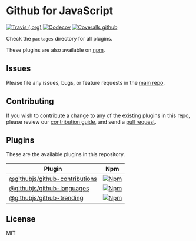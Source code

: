 # Github for JavaScript

[![Travis (.org)](https://img.shields.io/travis/gitterapp/githubjs)](https://travis-ci.org/gitterapp/githubjs)
[![Codecov](https://img.shields.io/codecov/c/github/gitterapp/githubjs)](https://codecov.io/gh/gitterapp/githubjs)
[![Coveralls github](https://img.shields.io/coveralls/github/gitterapp/githubjs)](https://coveralls.io/github/gitterapp/githubjs)

Check the `packages` directory for all plugins.

These plugins are also available on
[npm](https://www.npmjs.com/org/githubjs).

## Issues

Please file any issues, bugs, or feature requests in the [main
repo](https://github.com/gitterapp/githubjs/issues/new).

## Contributing

If you wish to contribute a change to any of the existing plugins in this repo,
please review our [contribution guide](https://github.com/gitterapp/githubjs/blob/master/CONTRIBUTING.md),
and send a [pull request](https://github.com/gitterapp/githubjs/pulls).

## Plugins
These are the available plugins in this repository.

| Plugin | Npm |
|--------|-----|
| [@githubjs/github-contributions](./packages/github-contributions) | [![Npm](https://img.shields.io/npm/v/@githubjs/github-contributions)](https://www.npmjs.com/package/@githubjs/github-contributions) |
| [@githubjs/github-languages](./packages/github-languages) | [![Npm](https://img.shields.io/npm/v/@githubjs/github-languages)](https://www.npmjs.com/package/@githubjs/github-languages) |
| [@githubjs/github-trending](./packages/github-trending) | [![Npm](https://img.shields.io/npm/v/@githubjs/github-trending)](https://www.npmjs.com/package/@githubjs/github-trending) |

## License

MIT
